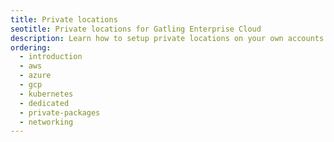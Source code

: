 ```yaml
---
title: Private locations
seotitle: Private locations for Gatling Enterprise Cloud
description: Learn how to setup private locations on your own accounts.
ordering:
  - introduction
  - aws
  - azure
  - gcp
  - kubernetes
  - dedicated
  - private-packages
  - networking
---
```


